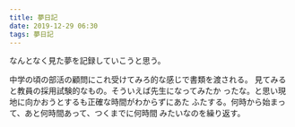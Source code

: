 ```yaml
---
title: 夢日記
date: 2019-12-29 06:30
tags: 夢日記
---
```


なんとなく見た夢を記録していこうと思う。

中学の頃の部活の顧問にこれ受けてみろ的な感じで書類を渡される。
見てみると教員の採用試験的なもの。そういえば先生になってみたか
ったな。と思い現地に向かおうとするも正確な時間がわからずにあた
ふたする。何時から始まって、あと何時間あって、つくまでに何時間
みたいなのを繰り返す。